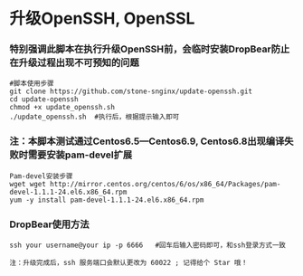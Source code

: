# 升级OpenSSH, OpenSSL

### 特别强调此脚本在执行升级OpenSSH前，会临时安装DropBear防止在升级过程出现不可预知的问题

```
#脚本使用步骤
git clone https://github.com/stone-snginx/update-openssh.git
cd update-openssh
chmod +x update_openssh.sh
./update_openssh.sh  #执行后，根据提示输入即可

```
### 注：本脚本测试通过Centos6.5—Centos6.9, Centos6.8出现编译失败时需要安装pam-devel扩展
```
Pam-devel安装步骤
wget wget http://mirror.centos.org/centos/6/os/x86_64/Packages/pam-devel-1.1.1-24.el6.x86_64.rpm
yum -y install pam-devel-1.1.1-24.el6.x86_64.rpm
```
### DropBear使用方法
```
ssh your username@your ip -p 6666   #回车后输入密码即可，和ssh登录方式一致
```
`注：升级完成后，ssh 服务端口会默认更改为 60022 ; 记得给个 Star 哦！`
